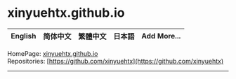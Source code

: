 # xinyuehtx.github.io

| **English** | 简体中文 | 繁體中文 | 日本語 | Add More... |
|---|---|---|---|---|

HomePage: [xinyuehtx.github.io](xinyuehtx.github.io)  
Repositories: [https://github.com/xinyuehtx](https://github.com/xinyuehtx)  

---